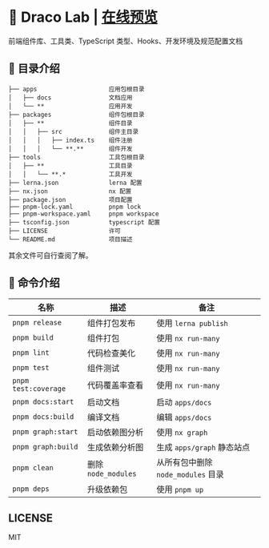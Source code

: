 # 🌟 Draco Lab | [在线预览](https://draco.icu)

前端组件库、工具类、TypeScript 类型、Hooks、开发环境及规范配置文档

## 📒 目录介绍

```tree
├── apps                    应用包根目录
│   ├── docs                文档应用
│   └── **                  应用开发
├── packages                组件包根目录
│   ├── **                  组件目录
│   │   ├── src             组件主目录
│   │   │   ├── index.ts    组件注册
│   │   │   └── **.**       组件开发
├── tools                   工具包根目录
│   ├── **                  工具目录
│   │   └── **.*            工具开发
├── lerna.json              lerna 配置
├── nx.json                 nx 配置
├── package.json            项目配置
├── pnpm-lock.yaml          pnpm lock
├── pnpm-workspace.yaml     pnpm workspace
├── tsconfig.json           typescript 配置
├── LICENSE                 许可
└── README.md               项目描述
```

其余文件可自行查阅了解。

## 🤖 命令介绍

| 名称                 | 描述                | 备注                               |
| -------------------- | ------------------- | ---------------------------------- |
| `pnpm release`       | 组件打包发布        | 使用 `lerna publish`               |
| `pnpm build`         | 组件打包            | 使用 `nx run-many`                 |
| `pnpm lint`          | 代码检查美化        | 使用 `nx run-many`                 |
| `pnpm test`          | 组件测试            | 使用 `nx run-many`                 |
| `pnpm test:coverage` | 代码覆盖率查看      | 使用 `nx run-many`                 |
| `pnpm docs:start`    | 启动文档            | 启动 `apps/docs`                   |
| `pnpm docs:build`    | 编译文档            | 编辑 `apps/docs`                   |
| `pnpm graph:start`   | 启动依赖图分析      | 使用 `nx graph`                    |
| `pnpm graph:build`   | 生成依赖分析图      | 生成 `apps/graph` 静态站点         |
| `pnpm clean`         | 删除 `node_modules` | 从所有包中删除 `node_modules` 目录 |
| `pnpm deps`          | 升级依赖包          | 使用 `pnpm up`                     |

## LICENSE

MIT
